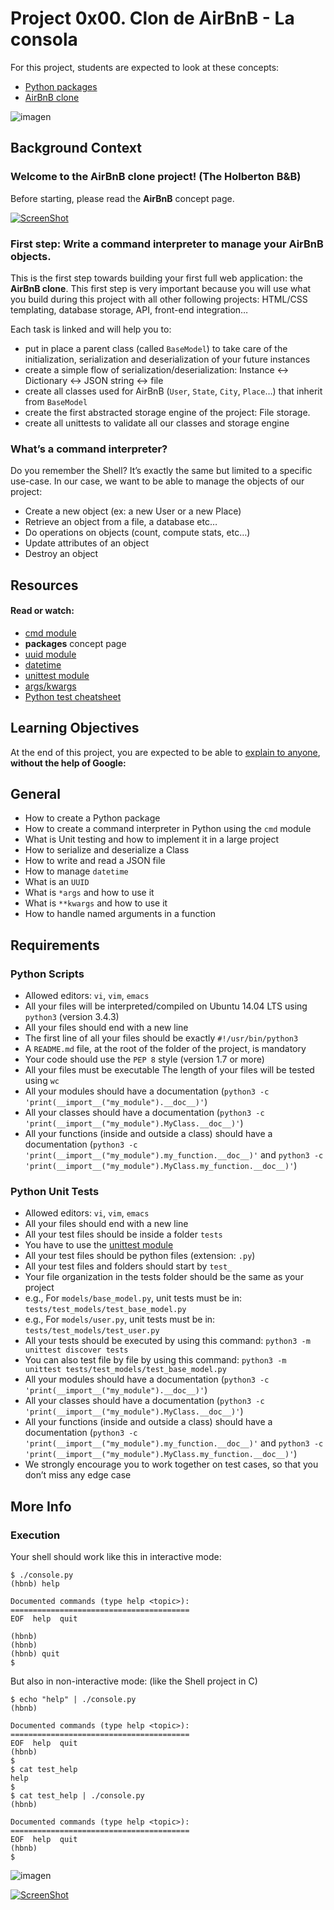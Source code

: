 # Project 0x00. Clon de AirBnB - La consola

For this project, students are expected to look at these concepts:

- [Python packages](https://intranet.hbtn.io/concepts/66)
- [AirBnB clone](https://intranet.hbtn.io/concepts/74)

![imagen](https://holbertonintranet.s3.amazonaws.com/uploads/medias/2018/6/65f4a1dd9c51265f49d0.png?X-Amz-Algorithm=AWS4-HMAC-SHA256&X-Amz-Credential=AKIARDDGGGOUWMNL5ANN%2F20201028%2Fus-east-1%2Fs3%2Faws4_request&X-Amz-Date=20201028T232945Z&X-Amz-Expires=86400&X-Amz-SignedHeaders=host&X-Amz-Signature=4054f4fd309127b61bad874c26c3e0317d6a20c7924fbf82dcf1abb3a53c0de8)

## Background Context

### Welcome to the AirBnB clone project! (The Holberton B&B)
Before starting, please read the **AirBnB** concept page.

[![ScreenShot]()](https://www.youtube.com/watch?v=E12Xc3H2xqo&feature=emb_title)

### First step: Write a command interpreter to manage your AirBnB objects.
This is the first step towards building your first full web application: the **AirBnB clone**. This first step is very important because you will use what you build during this project with all other following projects: HTML/CSS templating, database storage, API, front-end integration…

Each task is linked and will help you to:

- put in place a parent class (called ```BaseModel```) to take care of the initialization, serialization and deserialization of your future instances
- create a simple flow of serialization/deserialization: Instance <-> Dictionary <-> JSON string <-> file
- create all classes used for AirBnB (```User```, ```State```, ```City```, ```Place```…) that inherit from ```BaseModel```
- create the first abstracted storage engine of the project: File storage.
- create all unittests to validate all our classes and storage engine

### What’s a command interpreter?
Do you remember the Shell? It’s exactly the same but limited to a specific use-case. In our case, we want to be able to manage the objects of our project:

- Create a new object (ex: a new User or a new Place)
- Retrieve an object from a file, a database etc…
- Do operations on objects (count, compute stats, etc…)
- Update attributes of an object
- Destroy an object

## Resources
#### Read or watch:

- [cmd module](https://docs.python.org/3.4/library/cmd.html)
- **packages** concept page
- [uuid module](https://docs.python.org/3.4/library/uuid.html)
- [datetime](https://docs.python.org/3.4/library/datetime.html)
- [unittest module](https://docs.python.org/3.4/library/unittest.html#module-unittest)
- [args/kwargs](https://yasoob.me/2013/08/04/args-and-kwargs-in-python-explained/)
- [Python test cheatsheet](https://intranet.hbtn.io/rltoken/WPlydsqB0PG0uVcixemv9A)

## Learning Objectives
At the end of this project, you are expected to be able to [explain to anyone](https://fs.blog/2012/04/feynman-technique/), **without the help of Google:**

## General
- How to create a Python package
- How to create a command interpreter in Python using the ```cmd``` module
- What is Unit testing and how to implement it in a large project
- How to serialize and deserialize a Class
- How to write and read a JSON file
- How to manage ```datetime```
- What is an ```UUID```
- What is ```*args``` and how to use it
- What is ```**kwargs``` and how to use it
- How to handle named arguments in a function

## Requirements
### Python Scripts
- Allowed editors: ```vi```, ```vim```, ```emacs```
- All your files will be interpreted/compiled on Ubuntu 14.04 LTS using ```python3``` (version 3.4.3)
- All your files should end with a new line
- The first line of all your files should be exactly ```#!/usr/bin/python3```
- A ```README.md``` file, at the root of the folder of the project, is mandatory
- Your code should use the ```PEP 8``` style (version 1.7 or more)
- All your files must be executable
The length of your files will be tested using ```wc```
- All your modules should have a documentation (```python3 -c 'print(__import__("my_module").__doc__)'```)
- All your classes should have a documentation (```python3 -c 'print(__import__("my_module").MyClass.__doc__)'```)
- All your functions (inside and outside a class) should have a documentation (```python3 -c 'print(__import__("my_module").my_function.__doc__)'``` and ```python3 -c 'print(__import__("my_module").MyClass.my_function.__doc__)'```)

### Python Unit Tests
- Allowed editors: ```vi```, ```vim```, ```emacs```
- All your files should end with a new line
- All your test files should be inside a folder ```tests```
- You have to use the [unittest module](https://docs.python.org/3.4/library/unittest.html#module-unittest)
- All your test files should be python files (extension: ```.py```)
- All your test files and folders should start by ```test_```
- Your file organization in the tests folder should be the same as your project
- e.g., For ```models/base_model.py```, unit tests must be in: ```tests/test_models/test_base_model.py```
- e.g., For ```models/user.py```, unit tests must be in: ```tests/test_models/test_user.py```
- All your tests should be executed by using this command: ```python3 -m unittest discover tests```
- You can also test file by file by using this command: ```python3 -m unittest tests/test_models/test_base_model.py```
- All your modules should have a documentation (```python3 -c 'print(__import__("my_module").__doc__)'```)
- All your classes should have a documentation (```python3 -c 'print(__import__("my_module").MyClass.__doc__)'```)
- All your functions (inside and outside a class) should have a documentation (```python3 -c 'print(__import__("my_module").my_function.__doc__)'``` and ```python3 -c 'print(__import__("my_module").MyClass.my_function.__doc__)'```)
- We strongly encourage you to work together on test cases, so that you don’t miss any edge case

## More Info
### Execution
Your shell should work like this in interactive mode:

```
$ ./console.py
(hbnb) help

Documented commands (type help <topic>):
========================================
EOF  help  quit

(hbnb) 
(hbnb) 
(hbnb) quit
$
```
But also in non-interactive mode: (like the Shell project in C)

```
$ echo "help" | ./console.py
(hbnb)

Documented commands (type help <topic>):
========================================
EOF  help  quit
(hbnb) 
$
$ cat test_help
help
$
$ cat test_help | ./console.py
(hbnb)

Documented commands (type help <topic>):
========================================
EOF  help  quit
(hbnb) 
$
```
![imagen](https://holbertonintranet.s3.amazonaws.com/uploads/medias/2018/6/815046647d23428a14ca.png?X-Amz-Algorithm=AWS4-HMAC-SHA256&X-Amz-Credential=AKIARDDGGGOUWMNL5ANN%2F20201028%2Fus-east-1%2Fs3%2Faws4_request&X-Amz-Date=20201028T232945Z&X-Amz-Expires=86400&X-Amz-SignedHeaders=host&X-Amz-Signature=3553a2f24a9098e21b4efa8c185c15fbcec0bc44295dd4de2b813546b1b0a343)

[![ScreenShot]()](https://www.youtube.com/watch?v=p00ES-5K4C8&feature=emb_title)